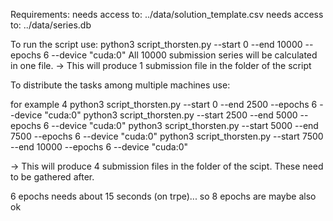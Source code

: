 Requirements:
	needs access to: ../data/solution_template.csv
	needs access to: ../data/series.db

To run the script use:
	python3 script_thorsten.py --start 0 --end 10000 --epochs 6 --device "cuda:0"
All 10000 submission series will be calculated in one file. 
-> This will produce 1 submission file in the folder of the script

To distribute the tasks among multiple machines use:

for example 4
	python3 script_thorsten.py --start 0 --end 2500 --epochs 6 --device "cuda:0"
	python3 script_thorsten.py --start 2500 --end 5000 --epochs 6 --device "cuda:0"
	python3 script_thorsten.py --start 5000 --end 7500 --epochs 6 --device "cuda:0"
	python3 script_thorsten.py --start 7500 --end 10000 --epochs 6 --device "cuda:0"

-> This will produce 4 submission files in the folder of the scipt. These need to be gathered after.

6 epochs needs about 15 seconds (on trpe)... so 8 epochs are maybe also ok

